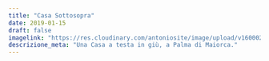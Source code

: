 ```yaml
---
title: "Casa Sottosopra"
date: 2019-01-15
draft: false
imagelink: "https://res.cloudinary.com/antoniosite/image/upload/v1600028976/Foto/47694318_295915974608009_5403639844213030092_n.jpg_kjq8ko.jpg"
descrizione_meta: "Una Casa a testa in giù, a Palma di Maiorca."
---
```

